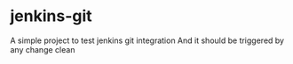 # jenkins-git
A simple project to test jenkins git integration
And it should be triggered by any change
clean
